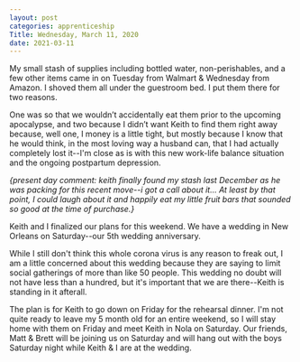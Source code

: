 ```yaml
---
layout: post 
categories: apprenticeship
Title: Wednesday, March 11, 2020
date: 2021-03-11
---
```


My small stash of supplies including bottled water, non-perishables, and a few other items
came in on Tuesday from Walmart & Wednesday from Amazon.  I shoved them 
all under the guestroom bed.  I put them there for two reasons.  

One was so that we wouldn’t accidentally eat them prior 
to the upcoming apocalypse, and two because I didn’t want 
Keith to find them right away because, well one, I money 
is a little tight, but mostly because I know that he would think, 
in the most loving way a husband can, that I had actually 
completely lost it--I'm close as is with this new work-life balance situation and
the ongoing postpartum depression.

*{present day comment: keith finally found my stash last December as he was packing for 
this recent move--i got a call about it…  At least by that point, I could laugh 
about it and happily eat my little fruit bars that sounded so good at the time of purchase.}* 

Keith and I finalized our plans for this weekend.  We have a wedding in 
New Orleans on Saturday--our 5th wedding anniversary.

While I still don't think this whole corona virus is any reason to freak out,
I am a little concerned about this wedding because they are saying to limit
social gatherings of more than like 50 people.  This wedding no doubt will not
have less than a hundred, but it's important that we are there--Keith is standing
in it afterall.   

The plan is for Keith to go down on Friday for the rehearsal dinner.  I'm not quite ready to leave my
5 month old for an entire weekend, so I will stay home with them on Friday
and meet Keith in Nola on Saturday.  Our friends, Matt & Brett will be joining us
on Saturday and will hang out with the boys Saturday night while Keith & I are at the wedding.
